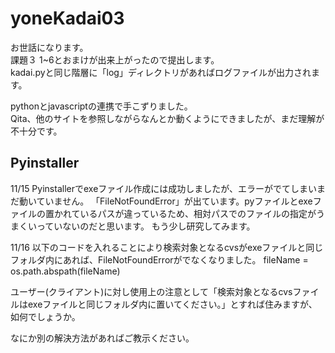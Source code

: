 # yoneKadai03
お世話になります。 <br>
課題３ 1~6とおまけが出来上がったので提出します。<br>
kadai.pyと同じ階層に「log」ディレクトリがあればログファイルが出力されます。

pythonとjavascriptの連携で手こずりました。<br>Qita、他のサイトを参照しながらなんとか動くようにできましたが、まだ理解が不十分です。

## Pyinstaller
11/15 Pyinstallerでexeファイル作成には成功しましたが、エラーがでてしまいまだ動いていません。
「FileNotFoundError」が出ています。pyファイルとexeファイルの置かれているパスが違っているため、相対パスでのファイルの指定がうまくいっていないのだと思います。
もう少し研究してみます。

11/16 以下のコードを入れることにより検索対象となるcvsがexeファイルと同じフォルダ内にあれば、FileNotFoundErrorがでなくなりました。 fileName = os.path.abspath(fileName)

ユーザー(クライアント)に対し使用上の注意として「検索対象となるcvsファイルはexeファイルと同じフォルダ内に置いてください。」とすれば住みますが、如何でしょうか。

なにか別の解決方法があればご教示ください。

